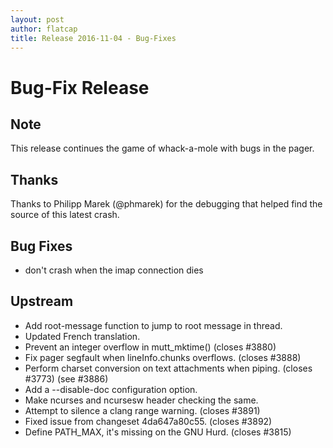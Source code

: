 ```yaml
---
layout: post
author: flatcap
title: Release 2016-11-04 - Bug-Fixes
---
```


# Bug-Fix Release

## Note

This release continues the game of whack-a-mole with bugs in the pager.

## Thanks

Thanks to Philipp Marek (@phmarek) for the debugging that helped find the source of this latest crash.

## Bug Fixes

- don't crash when the imap connection dies

## Upstream

- Add root-message function to jump to root message in thread.
- Updated French translation.
- Prevent an integer overflow in mutt_mktime() (closes #3880)
- Fix pager segfault when lineInfo.chunks overflows. (closes #3888)
- Perform charset conversion on text attachments when piping. (closes #3773) (see #3886)
- Add a --disable-doc configuration option.
- Make ncurses and ncursesw header checking the same.
- Attempt to silence a clang range warning. (closes #3891)
- Fixed issue from changeset 4da647a80c55. (closes #3892)
- Define PATH_MAX, it's missing on the GNU Hurd. (closes #3815)

